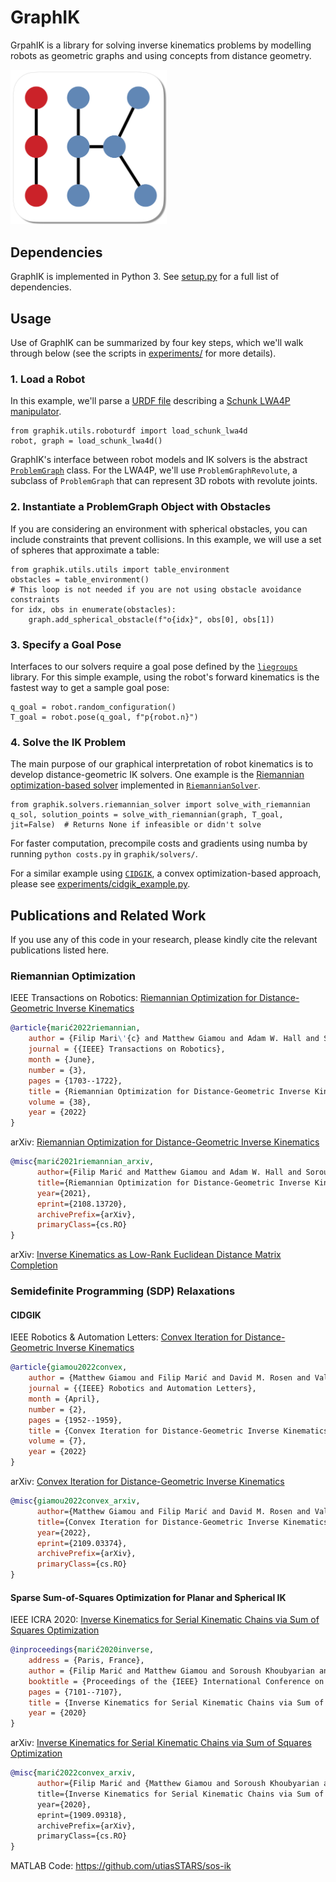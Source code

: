 # GraphIK
GrpahIK is a library for solving inverse kinematics problems by modelling robots as geometric graphs and using concepts from distance geometry.

<img src="https://raw.githubusercontent.com/utiasSTARS/GraphIK/main/assets/graph_ik_logo.png" width="250px"/>

## Dependencies
GraphIK is implemented in Python 3. See [setup.py](https://github.com/utiasSTARS/graphIK/blob/main/setup.py) for a full list of dependencies.

## Usage
Use of GraphIK can be summarized by four key steps, which we'll walk through below (see the scripts in [experiments/](https://github.com/utiasSTARS/graphik-internal/tree/main/experiments) for more details).

### 1. Load a Robot
In this example, we'll parse a [URDF file](https://industrial-training-master.readthedocs.io/en/melodic/_source/session3/Intro-to-URDF.html) describing a [Schunk LWA4P manipulator](https://github.com/marselap/schunk_lwa4p). 

```
from graphik.utils.roboturdf import load_schunk_lwa4d
robot, graph = load_schunk_lwa4d()
```
GraphIK's interface between robot models and IK solvers is the abstract [`ProblemGraph`](https://github.com/utiasSTARS/graphIK/blob/main/graphik/graphs/graph_base.py) class. For the LWA4P, we'll use `ProblemGraphRevolute`, a subclass of `ProblemGraph` that can represent 3D robots with revolute joints.

### 2. Instantiate a ProblemGraph Object with Obstacles
If you are considering an environment with spherical obstacles, you can include constraints that prevent collisions. In this example, we will use a set of spheres that approximate a table: 
```
from graphik.utils.utils import table_environment
obstacles = table_environment()
# This loop is not needed if you are not using obstacle avoidance constraints 
for idx, obs in enumerate(obstacles):
    graph.add_spherical_obstacle(f"o{idx}", obs[0], obs[1])
```

### 3. Specify a Goal Pose
Interfaces to our solvers require a goal pose defined by the [`liegroups`](https://github.com/utiasSTARS/liegroups) library. For this simple example, using the robot's forward kinematics is the fastest way to get a sample goal pose:
```
q_goal = robot.random_configuration()
T_goal = robot.pose(q_goal, f"p{robot.n}")
```

### 4. Solve the IK Problem
The main purpose of our graphical interpretation of robot kinematics is to develop distance-geometric IK solvers. One example is the [Riemannian optimization-based solver](https://arxiv.org/abs/2011.04850) implemented in [`RiemannianSolver`](https://github.com/utiasSTARS/graphIK/blob/main/graphik/solvers/riemannian_solver.py). 

```
from graphik.solvers.riemannian_solver import solve_with_riemannian
q_sol, solution_points = solve_with_riemannian(graph, T_goal, jit=False)  # Returns None if infeasible or didn't solve
```
For faster computation, precompile costs and gradients using numba by running `python costs.py` in `graphik/solvers/`.

For a similar example using [`CIDGIK`](https://arxiv.org/abs/2109.03374), a convex optimization-based approach, please see [experiments/cidgik_example.py](https://github.com/utiasSTARS/graphIK/blob/main/experiments/cidgik_example.py).

## Publications and Related Work
If you use any of this code in your research, please kindly cite the relevant publications listed here.

### Riemannian Optimization 

IEEE Transactions on Robotics: [Riemannian Optimization for Distance-Geometric Inverse Kinematics](https://ieeexplore.ieee.org/document/9631368/)

```bibtex
@article{marić2022riemannian,
	author = {Filip Mari\'{c} and Matthew Giamou and Adam W. Hall and Soroush Khoubyarian and Ivan Petrović and Jonathan Kelly},
	journal = {{IEEE} Transactions on Robotics},
	month = {June},
	number = {3},
	pages = {1703--1722},
	title = {Riemannian Optimization for Distance-Geometric Inverse Kinematics},
	volume = {38},
	year = {2022}
}
```

arXiv: [Riemannian Optimization for Distance-Geometric Inverse Kinematics](https://arxiv.org/abs/2108.13720)

```bibtex
@misc{marić2021riemannian_arxiv,
      author={Filip Marić and Matthew Giamou and Adam W. Hall and Soroush Khoubyarian and Ivan Petrović and Jonathan Kelly},
      title={Riemannian Optimization for Distance-Geometric Inverse Kinematics}, 
      year={2021},
      eprint={2108.13720},
      archivePrefix={arXiv},
      primaryClass={cs.RO}
}
```
arXiv: [Inverse Kinematics as Low-Rank Euclidean Distance Matrix Completion](https://arxiv.org/abs/2011.04850)

### Semidefinite Programming (SDP) Relaxations

#### CIDGIK

IEEE Robotics & Automation Letters: [Convex Iteration for Distance-Geometric Inverse Kinematics](https://ieeexplore.ieee.org/document/9677911)

```bibtex
@article{giamou2022convex,
	author = {Matthew Giamou and Filip Marić and David M. Rosen and Valentin Peretroukhin and Nicholas Roy and Ivan Petrović and Jonathan Kelly},
	journal = {{IEEE} Robotics and Automation Letters},
	month = {April},
	number = {2},
	pages = {1952--1959},
	title = {Convex Iteration for Distance-Geometric Inverse Kinematics},
	volume = {7},
	year = {2022}
}
```

arXiv: [Convex Iteration for Distance-Geometric Inverse Kinematics](https://arxiv.org/abs/2109.03374)

```bibtex
@misc{giamou2022convex_arxiv,
      author={Matthew Giamou and Filip Marić and David M. Rosen and Valentin Peretroukhin and Nicholas Roy and Ivan Petrović and Jonathan Kelly},
      title={Convex Iteration for Distance-Geometric Inverse Kinematics}, 
      year={2022},
      eprint={2109.03374},
      archivePrefix={arXiv},
      primaryClass={cs.RO}
}
```

#### Sparse Sum-of-Squares Optimization for Planar and Spherical IK

IEEE ICRA 2020: [Inverse Kinematics for Serial Kinematic Chains via Sum of Squares Optimization](https://ieeexplore.ieee.org/document/9196704)

```bibtex
@inproceedings{marić2020inverse,
	address = {Paris, France},
	author = {Filip Marić and Matthew Giamou and Soroush Khoubyarian and Ivan Petrović and Jonathan Kelly},
	booktitle = {Proceedings of the {IEEE} International Conference on Robotics and Automation {(ICRA'20})},
	pages = {7101--7107},
	title = {Inverse Kinematics for Serial Kinematic Chains via Sum of Squares Optimization},
	year = {2020}
}
```

arXiv: [Inverse Kinematics for Serial Kinematic Chains via Sum of Squares Optimization](https://arxiv.org/abs/1909.09318)

```bibtex
@misc{marić2022convex_arxiv,
      author={Filip Marić and {Matthew Giamou and Soroush Khoubyarian and Ivan Petrović and Jonathan Kelly},
      title={Inverse Kinematics for Serial Kinematic Chains via Sum of Squares Optimization}, 
      year={2020},
      eprint={1909.09318},
      archivePrefix={arXiv},
      primaryClass={cs.RO}
}
```

MATLAB Code: https://github.com/utiasSTARS/sos-ik
